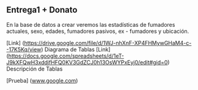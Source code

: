 ## Entrega1 + **Donato**

En la base de datos a crear veremos las estadísticas de fumadores actuales, sexo, edades, fumadores pasivos, ex - fumadores y ubicación.

[Link] (https://drive.google.com/file/d/1WJ-nhXnF-XP4FHMywGHaM4-c--17K5Kq/view) Diagrama de Tablas
[Link] (https://docs.google.com/spreadsheets/d/1eT-J9kXFQwH3xddjfHFQ0KV3GdZCJ0h13OsWYPxEyj0/edit#gid=0) Descripción de Tablas

[Prueba] (www.google.com)
